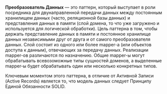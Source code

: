 **Преобразователь Данных** — это паттерн, который выступает в роли посредника для двунаправленной передачи данных между постоянным хранилищем данных (часто, реляционной базы данных) и представления данных в памяти (слой домена, то что уже загружено и используется для логической обработки). Цель паттерна в том, чтобы держать представление данных в памяти и постоянное хранилище данных независимыми друг от друга и от самого преобразователя данных. Слой состоит из одного или более mapper-а (или объектов доступа к данным), отвечающих за передачу данных. Реализации mapper-ов различаются по назначению. Общие mapper-ы могут обрабатывать всевозоможные типы сущностей доменов, а выделенные mapper-ы будет обрабатывать один или несколько конкретных типов.

Ключевым моментом этого паттерна, в отличие от Активной Записи (Active Records) является то, что модель данных следует Принципу Единой Обязанности SOLID.
